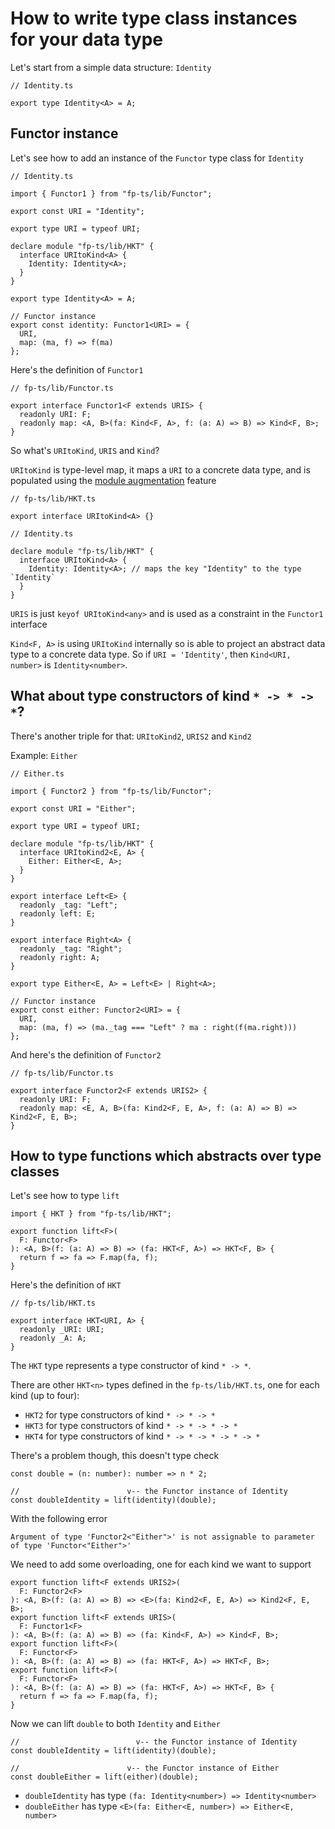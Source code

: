 # How to write type class instances for your data type

Let's start from a simple data structure: `Identity`

```code|lang-ts
// Identity.ts

export type Identity<A> = A;
```

## Functor instance

Let's see how to add an instance of the `Functor` type class for `Identity`

```code|lang-ts
// Identity.ts

import { Functor1 } from "fp-ts/lib/Functor";

export const URI = "Identity";

export type URI = typeof URI;

declare module "fp-ts/lib/HKT" {
  interface URItoKind<A> {
    Identity: Identity<A>;
  }
}

export type Identity<A> = A;

// Functor instance
export const identity: Functor1<URI> = {
  URI,
  map: (ma, f) => f(ma)
};
```

Here's the definition of `Functor1`

```code|lang-ts
// fp-ts/lib/Functor.ts

export interface Functor1<F extends URIS> {
  readonly URI: F;
  readonly map: <A, B>(fa: Kind<F, A>, f: (a: A) => B) => Kind<F, B>;
}
```

So what's `URItoKind`, `URIS` and `Kind`?

`URItoKind` is type-level map, it maps a `URI` to a concrete data type, and is populated using the [module augmentation](https://www.typescriptlang.org/docs/handbook/declaration-merging.html) feature

```code|lang-ts
// fp-ts/lib/HKT.ts

export interface URItoKind<A> {}
```

```code|lang-ts
// Identity.ts

declare module "fp-ts/lib/HKT" {
  interface URItoKind<A> {
    Identity: Identity<A>; // maps the key "Identity" to the type `Identity`
  }
}
```

`URIS` is just `keyof URItoKind<any>` and is used as a constraint in the `Functor1` interface

`Kind<F, A>` is using `URItoKind` internally so is able to project an abstract data type to a concrete data type.
So if `URI = 'Identity'`, then `Kind<URI, number>` is `Identity<number>`.

## What about type constructors of kind `* -> * -> *`?

There's another triple for that: `URItoKind2`, `URIS2` and `Kind2`

Example: `Either`

```code|lang-ts
// Either.ts

import { Functor2 } from "fp-ts/lib/Functor";

export const URI = "Either";

export type URI = typeof URI;

declare module "fp-ts/lib/HKT" {
  interface URItoKind2<E, A> {
    Either: Either<E, A>;
  }
}

export interface Left<E> {
  readonly _tag: "Left";
  readonly left: E;
}

export interface Right<A> {
  readonly _tag: "Right";
  readonly right: A;
}

export type Either<E, A> = Left<E> | Right<A>;

// Functor instance
export const either: Functor2<URI> = {
  URI,
  map: (ma, f) => (ma._tag === "Left" ? ma : right(f(ma.right)))
};
```

And here's the definition of `Functor2`

```code|lang-ts
// fp-ts/lib/Functor.ts

export interface Functor2<F extends URIS2> {
  readonly URI: F;
  readonly map: <E, A, B>(fa: Kind2<F, E, A>, f: (a: A) => B) => Kind2<F, E, B>;
}
```

## How to type functions which abstracts over type classes

Let's see how to type `lift`

```code|lang-ts
import { HKT } from "fp-ts/lib/HKT";

export function lift<F>(
  F: Functor<F>
): <A, B>(f: (a: A) => B) => (fa: HKT<F, A>) => HKT<F, B> {
  return f => fa => F.map(fa, f);
}
```

Here's the definition of `HKT`

```code|lang-ts
// fp-ts/lib/HKT.ts

export interface HKT<URI, A> {
  readonly _URI: URI;
  readonly _A: A;
}
```

The `HKT` type represents a type constructor of kind `* -> *`.

There are other `HKT<n>` types defined in the `fp-ts/lib/HKT.ts`, one for each kind (up to four):

- `HKT2` for type constructors of kind `* -> * -> *`
- `HKT3` for type constructors of kind `* -> * -> * -> *`
- `HKT4` for type constructors of kind `* -> * -> * -> * -> *`

There's a problem though, this doesn't type check

```code|lang-ts
const double = (n: number): number => n * 2;

//                        v-- the Functor instance of Identity
const doubleIdentity = lift(identity)(double);
```

With the following error

```
Argument of type 'Functor2<"Either">' is not assignable to parameter of type 'Functor<"Either">'
```

We need to add some overloading, one for each kind we want to support

```code|lang-ts
export function lift<F extends URIS2>(
  F: Functor2<F>
): <A, B>(f: (a: A) => B) => <E>(fa: Kind2<F, E, A>) => Kind2<F, E, B>;
export function lift<F extends URIS>(
  F: Functor1<F>
): <A, B>(f: (a: A) => B) => (fa: Kind<F, A>) => Kind<F, B>;
export function lift<F>(
  F: Functor<F>
): <A, B>(f: (a: A) => B) => (fa: HKT<F, A>) => HKT<F, B>;
export function lift<F>(
  F: Functor<F>
): <A, B>(f: (a: A) => B) => (fa: HKT<F, A>) => HKT<F, B> {
  return f => fa => F.map(fa, f);
}
```

Now we can lift `double` to both `Identity` and `Either`

```code|lang-ts
//                          v-- the Functor instance of Identity
const doubleIdentity = lift(identity)(double);

//                        v-- the Functor instance of Either
const doubleEither = lift(either)(double);
```

- `doubleIdentity` has type `(fa: Identity<number>) => Identity<number>`
- `doubleEither` has type `<E>(fa: Either<E, number>) => Either<E, number>`
